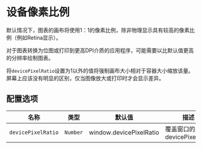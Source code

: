 # 设备像素比例
默认情况下，图表的画布将使用1：1的像素比例，除非物理显示具有较高的像素比例（例如Retina显示）。

对于图表转换为位图或打印到更高DPI介质的应用程序，可能需要以比默认值更高的分辨率绘制图表。

将`devicePixelRatio`设置为1以外的值将强制画布大小相对于容器大小缩放该量。 屏幕上应该没有明显的区别，仅当图像放大或打印时才会显示差异。

## 配置选项

| 名称 | 类型 | 默认值 | 描述
| ---- | ---- | ------- | -----------
| `devicePixelRatio` | `Number` | window.devicePixelRatio | 覆盖窗口的默认devicePixelRatio

